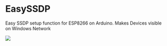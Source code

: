 # EasySSDP
Easy SSDP setup function for ESP8266 on Arduino. Makes Devices visible on Windows Network

![](https://i.imgur.com/ygILC2n.png)
